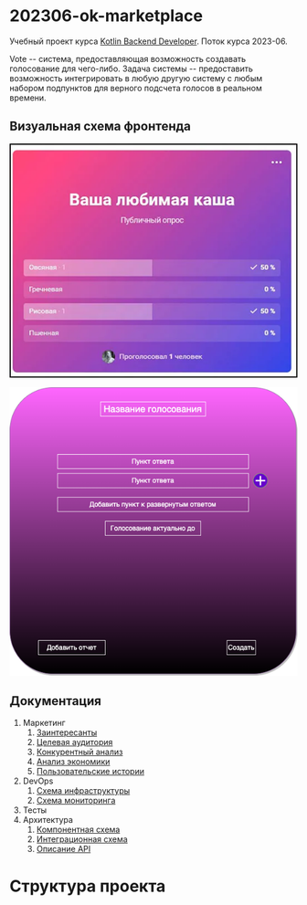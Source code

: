 # 202306-ok-marketplace

Учебный проект курса
[Kotlin Backend Developer](https://otus.ru/lessons/kotlin/?int_source=courses_catalog&int_term=programming).
Поток курса 2023-06.

Vote -- система, предоставляющая возможность создавать голосование для чего-либо. Задача системы -- предоставить возможность
интегрировать в любую другую систему с любым набором подпунктов для верного подсчета голосов в реальном времени.


## Визуальная схема фронтенда

![Макет фронта](imgs/front.png)

![Макет фронта для создания голосования](imgs/front-for-create.png)

## Документация

1. Маркетинг
    1. [Заинтересанты](./docs/01-marketing/01-stakeholders.md)
    2. [Целевая аудитория](./docs/01-marketing/02-target-audience.md)
    3. [Конкурентный анализ](./docs/01-marketing/03-concurrency.md)
    4. [Анализ экономики](./docs/01-marketing/04-economy.md)
    5. [Пользовательские истории](./docs/01-marketing/05-user-stories.md)
2. DevOps
    1. [Схема инфраструктуры](./docs/02-devops/01-infrastruture.md)
    2. [Схема мониторинга](./docs/02-devops/02-monitoring.md)
3. Тесты
4. Архитектура
    1. [Компонентная схема](./docs/04-architecture/arch.png)
    2. [Интеграционная схема](./docs/04-architecture/integration.png)
    3. [Описание API](./docs/04-architecture/03-api.md)

# Структура проекта
